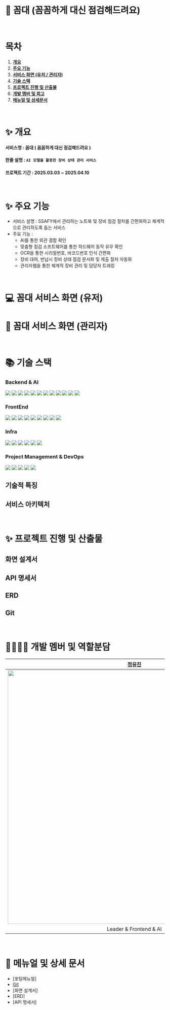 # 🔧 꼼대 (꼼꼼하게 대신 점검해드려요)

<!-- [<img src="https://lab.ssafy.com/s12-webmobile4-sub1/S12P11D107/-/wikis/uploads/ba9b25834b6a7cf148924e4a0a34d6c2/%EB%95%A1%EA%B7%B8%EB%9E%91_%EC%86%8C%EA%B0%9C.png">](https://youtu.be/ZU994x_80P4) -->

<!-- ### 👆 위 이미지 클릭하면 `앱 소개 영상` 감상 가능합니다 👆 -->

<br/>

# 목차

1. [**개요**](#✨-개요)
1. [**주요 기능**](#-주요-기능)
1. [**서비스 화면 (유저 / 관리자)**](<#-꼼대-서비스-화면-(유저)>)
1. [**기술 스택**](#-기술-스택)
1. [**프로젝트 진행 및 산출물**](#-프로젝트-진행-및-산출물)
1. [**개발 멤버 및 회고**](#-개발-멤버-및-역할분담)
1. [**메뉴얼 및 상세문서**](#-메뉴얼-및-상세-문서)

<br/>

<div id="1"></div>

# ✨ 개요

#### 서비스명 : 꼼대 ( 꼼꼼하게 대신 점검해드려요 )

#### 한줄 설명 : `AI 모델을 활용한 장비 상태 관리 서비스`

#### 프로젝트 기간 : 2025.03.03 ~ 2025.04.10

<br/>

<div id="2"></div>

# ✨ 주요 기능

-   서비스 설명 : SSAFY에서 관리하는 노트북 및 장비 점검 절차를 간편화하고 체계적으로 관리하도록 돕는 서비스
-   주요 기능 :
    -   AI를 통한 외관 결함 확인
    -   맞춤형 점검 소프트웨어를 통한 하드웨어 동작 유무 확인
    -   OCR을 통한 시리얼번호, 바코드번호 인식 간편화
    -   장비 대여, 반납시 장비 상태 점검 문서화 및 제출 절차 자동화
    -   관리자웹을 통한 체계적 장비 관리 및 담당자 트래킹

<br/>

<div id="3"></div>

# 💻 꼼대 서비스 화면 (유저)

# 🔧 꼼대 서비스 화면 (관리자)

<br/>

<div id="4"></div>

# 📚 기술 스택

### Backend & AI

<div align=left> 
  <img src="https://img.shields.io/badge/java-007396?style=flat-square&logo=java&logoColor=white">
  <img src="https://img.shields.io/badge/mysql-4479A1?style=flat-square&logo=mysql&logoColor=white"> 
  <img src="https://img.shields.io/badge/firebase-FFCA28?style=flat-square&logo=firebase&logoColor=white">
  <img src="https://img.shields.io/badge/intellijidea-000000?style=flat-square&logo=intellijidea&logoColor=white">
  <img src="https://img.shields.io/badge/spring-6DB33F?style=flat-square&logo=spring&logoColor=white">
  <img src="https://img.shields.io/badge/springboot-6DB33F?style=flat-square&logo=springboot&logoColor=white">
  <img src="https://img.shields.io/badge/jitpack-000000?style=flat-square&logo=jitpack&logoColor=white">
  <!-- <img src="https://img.shields.io/badge/redis-FF4438?style=flat-square&logo=redis&logoColor=white"> -->
  <img src="https://img.shields.io/badge/openjdk-000000?style=flat-square&logo=openjdk&logoColor=white">
  <img src="https://img.shields.io/badge/fastapi-009688?style=flat-square&logo=fastapi&logoColor=white">

  <img src="https://img.shields.io/badge/java-007396?style=flat-square&logo=java&logoColor=white">
  <img src="https://img.shields.io/badge/python-3776AB?style=flat-square&logo=python&logoColor=white">
  <img src="https://img.shields.io/badge/openai-412991?style=flat-square&logo=openai&logoColor=white">

</div>

### FrontEnd

<div align=left> 
  <img src="https://img.shields.io/badge/firebase-FFCA28?style=flat-square&logo=firebase&logoColor=white">
  <img src="https://img.shields.io/badge/gradle-02303A?style=flat-square&logo=gradle&logoColor=white">
  <img src="https://img.shields.io/badge/kotlin-7F52FF?style=flat-square&logo=kotlin&logoColor=white">
  <img src="https://img.shields.io/badge/openjdk-000000?style=flat-square&logo=openjdk&logoColor=white">
  <img src="https://img.shields.io/badge/lottiefiles-00DDB3?style=flat-square&logo=lottiefiles&logoColor=white">
  <img src="https://img.shields.io/badge/android-34A853?style=flat-square&logo=android&logoColor=white">
  <img src="https://img.shields.io/badge/androidstudio-3DDC84?style=flat-square&logo=androidstudio&logoColor=white">
  <img src="https://img.shields.io/badge/xml-005FAD?style=flat-square&logo=xml&logoColor=white">
  <img src="https://img.shields.io/badge/jitpack-000000?style=flat-square&logo=jitpack&logoColor=white">

</div>

### Infra

<div align=left> 
  <img src="https://img.shields.io/badge/docker-2496ED?style=flat-square&logo=docker&logoColor=white">
  <img src="https://img.shields.io/badge/jenkins-D24939?style=flat-square&logo=jenkins&logoColor=white">
  <img src="https://img.shields.io/badge/nginx-009639?style=flat-square&logo=nginx&logoColor=white">
  <img src="https://img.shields.io/badge/letsencrypt-003A70?style=flat-square&logo=letsencrypt&logoColor=white">
  <img src="https://img.shields.io/badge/flydotio-24175B?style=flat-square&logo=flydotio&logoColor=white">
  <img src="https://img.shields.io/badge/amazonec2-FF9900?style=flat-square&logo=amazonec2&logoColor=white">

</div>

### Project Management & DevOps

<div align=left> 
  <img src="https://img.shields.io/badge/git-F05032?style=flat-square&logo=git&logoColor=white">
  <img src="https://img.shields.io/badge/gitlab-FC6D26?style=flat-square&logo=gitlab&logoColor=white">
  <img src="https://img.shields.io/badge/mattermost-0058CC?style=flat-square&logo=mattermost&logoColor=white">
  <img src="https://img.shields.io/badge/notion-000000?style=flat-square&logo=notion&logoColor=white">
  <img src="https://img.shields.io/badge/jira-0052CC?style=flat-square&logo=jira&logoColor=white">
 
</div>

## 기술적 특징

## 서비스 아키텍처

<br/>

<div id="5"></div>

# ✨ 프로젝트 진행 및 산출물

## 화면 설계서

## API 명세서

## ERD

## Git

<br/>

<div id="6"></div>

# 👨‍👩‍👧‍👦 개발 멤버 및 역할분담

|                                                         **[정유진](https://github.com/breadbirds)**                                                         |                                                                       **[김성수]()**                                                                        |                                                                       **[김정언]()**                                                                        |                                                                       **[도승국]()**                                                                        |                                                                       **[이상혁]()**                                                                        |                                                                       **[이송희]()**                                                                        |
| :---------------------------------------------------------------------------------------------------------------------------------------------------------: | :---------------------------------------------------------------------------------------------------------------------------------------------------------: | :---------------------------------------------------------------------------------------------------------------------------------------------------------: | :---------------------------------------------------------------------------------------------------------------------------------------------------------: | :---------------------------------------------------------------------------------------------------------------------------------------------------------: | :---------------------------------------------------------------------------------------------------------------------------------------------------------: |
| <img src="https://lab.ssafy.com/s12-ai-image-sub1/S12P21D101/-/wikis/uploads/d133ed351edaa7dcc1fa7e2c2d38826d/%EC%A0%95%EC%9C%A0%EC%A7%84.png" width="800"> | <img src="https://lab.ssafy.com/s12-ai-image-sub1/S12P21D101/-/wikis/uploads/8530717db2391c0185e8e20df9f3c8af/%EA%B9%80%EC%84%B1%EC%88%98.png" width="800"> | <img src="https://lab.ssafy.com/s12-ai-image-sub1/S12P21D101/-/wikis/uploads/eadaad75c6a97002348a7ce31c94271d/%EA%B9%80%EC%A0%95%EC%96%B8.png" width="800"> | <img src="https://lab.ssafy.com/s12-ai-image-sub1/S12P21D101/-/wikis/uploads/82b7121599bcc7b174aedb3600f6ce2b/%EB%8F%84%EC%8A%B9%EA%B5%AD.png" width="800"> | <img src="https://lab.ssafy.com/s12-ai-image-sub1/S12P21D101/-/wikis/uploads/d8fe9aca9307af2d17c50f5181a481b2/%EC%9D%B4%EC%83%81%ED%98%81.png" width="800"> | <img src="https://lab.ssafy.com/s12-ai-image-sub1/S12P21D101/-/wikis/uploads/d524386635e6548591ff1eaa50b459f0/%EC%9D%B4%EC%86%A1%ED%9D%AC.png" width="800"> |
|                                                                   Leader & Frontend & AI                                                                    |                                                                           Backend                                                                           |                                                                             AI                                                                              |                                                                            Infra                                                                            |                                                                          Frontend                                                                           |                                                                          Frontend                                                                           |

<br/>

<div id="7"></div>

# 📒 메뉴얼 및 상세 문서

-   [포팅메뉴얼]
-   [Git](https://lab.ssafy.com/s12-ai-image-sub1/S12P21D101/-/wikis/Git)
-   [화면 설계서]
-   [ERD]
-   [API 명세서]
